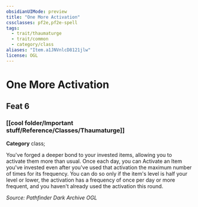```yaml
---
obsidianUIMode: preview
title: "One More Activation"
cssclasses: pf2e,pf2e-spell
tags:
  - trait/thaumaturge
  - trait/common
  - category/class
aliases: "Item.a1JNVnlcD8121jlw"
license: OGL
---
```

# One More Activation
## Feat 6
### [[cool folder/Important stuff/Reference/Classes/Thaumaturge]]

**Category** class; 




You've forged a deeper bond to your invested items, allowing you to activate them more than usual. Once each day, you can Activate an Item you've invested even after you've used that activation the maximum number of times for its frequency. You can do so only if the item's level is half your level or lower, the activation has a frequency of once per day or more frequent, and you haven't already used the activation this round.

*Source: Pathfinder Dark Archive*
*OGL*